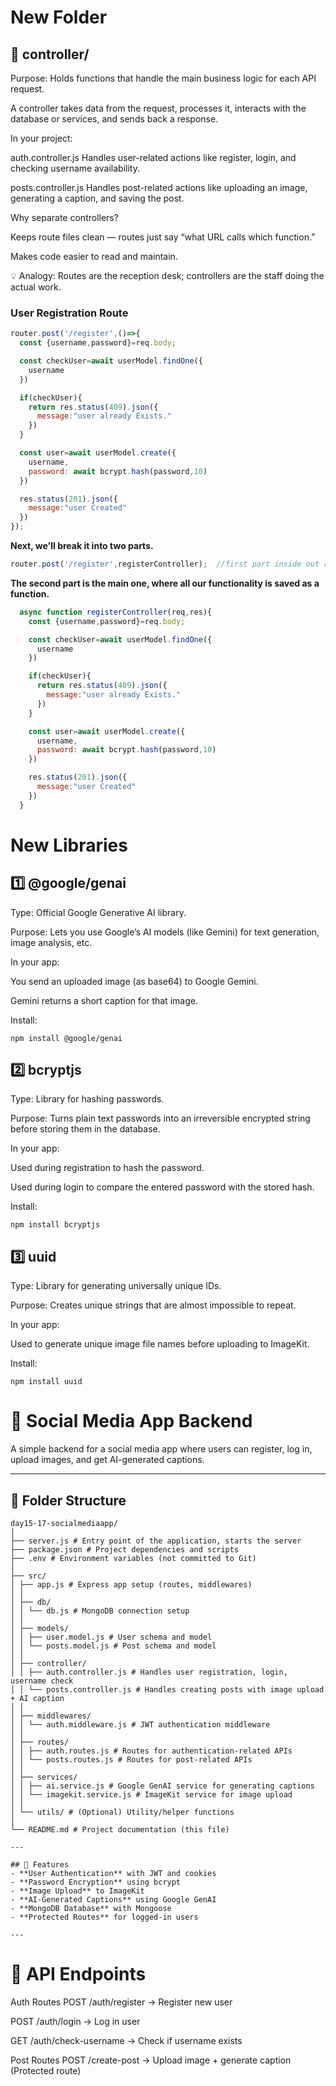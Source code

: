 # New Folder
## 📂 controller/
Purpose:
Holds functions that handle the main business logic for each API request.

A controller takes data from the request, processes it, interacts with the database or services, and sends back a response.

In your project:

auth.controller.js
Handles user-related actions like register, login, and checking username availability.

posts.controller.js
Handles post-related actions like uploading an image, generating a caption, and saving the post.

Why separate controllers?

Keeps route files clean — routes just say “what URL calls which function.”

Makes code easier to read and maintain.

💡 Analogy: Routes are the reception desk; controllers are the staff doing the actual work.
### User Registration Route
```js 
router.post('/register',()=>{
  const {username,password}=req.body;

  const checkUser=await userModel.findOne({
    username
  })

  if(checkUser){
    return res.status(409).json({
      message:"user already Exists."
    })
  }

  const user=await userModel.create({
    username,
    password: await bcrypt.hash(password,10)
  })

  res.status(201).json({
    message:"user Created"
  })
});

```

**Next, we'll break it into two parts.**
```js
router.post('/register',registerController);  //first part inside out route.js
```
**The second part is the main one, where all our functionality is saved as a function.**

```js
  async function registerController(req,res){
    const {username,password}=req.body;

    const checkUser=await userModel.findOne({
      username
    })

    if(checkUser){
      return res.status(409).json({
        message:"user already Exists."
      })
    }

    const user=await userModel.create({
      username,
      password: await bcrypt.hash(password,10)
    })

    res.status(201).json({
      message:"user Created"
    })
  }
```

# New Libraries
## 1️⃣ @google/genai
Type: Official Google Generative AI library.

Purpose: Lets you use Google’s AI models (like Gemini) for text generation, image analysis, etc.

In your app:

You send an uploaded image (as base64) to Google Gemini.

Gemini returns a short caption for that image.

Install:
```
npm install @google/genai
```
## 2️⃣ bcryptjs
Type: Library for hashing passwords.

Purpose: Turns plain text passwords into an irreversible encrypted string before storing them in the database.

In your app:

Used during registration to hash the password.

Used during login to compare the entered password with the stored hash.

Install:

```
npm install bcryptjs
```
## 3️⃣ uuid
Type: Library for generating universally unique IDs.

Purpose: Creates unique strings that are almost impossible to repeat.

In your app:

Used to generate unique image file names before uploading to ImageKit.

Install:
```
npm install uuid
```

# 📌 Social Media App Backend

A simple backend for a social media app where users can register, log in, upload images, and get AI-generated captions.

---

## 📂 Folder Structure
```
day15-17-socialmediaapp/
│
├── server.js # Entry point of the application, starts the server
├── package.json # Project dependencies and scripts
├── .env # Environment variables (not committed to Git)
│
├── src/
│ ├── app.js # Express app setup (routes, middlewares)
│ │
│ ├── db/
│ │ └── db.js # MongoDB connection setup
│ │
│ ├── models/
│ │ ├── user.model.js # User schema and model
│ │ └── posts.model.js # Post schema and model
│ │
│ ├── controller/
│ │ ├── auth.controller.js # Handles user registration, login, username check
│ │ └── posts.controller.js # Handles creating posts with image upload + AI caption
│ │
│ ├── middlewares/
│ │ └── auth.middleware.js # JWT authentication middleware
│ │
│ ├── routes/
│ │ ├── auth.routes.js # Routes for authentication-related APIs
│ │ └── posts.routes.js # Routes for post-related APIs
│ │
│ ├── services/
│ │ ├── ai.service.js # Google GenAI service for generating captions
│ │ └── imagekit.service.js # ImageKit service for image upload
│ │
│ └── utils/ # (Optional) Utility/helper functions
│
└── README.md # Project documentation (this file)
```

```
---

## 🚀 Features
- **User Authentication** with JWT and cookies
- **Password Encryption** using bcrypt
- **Image Upload** to ImageKit
- **AI-Generated Captions** using Google GenAI
- **MongoDB Database** with Mongoose
- **Protected Routes** for logged-in users

---
```
# 📌 API Endpoints
Auth Routes
POST /auth/register → Register new user

POST /auth/login → Log in user

GET /auth/check-username → Check if username exists

Post Routes
POST /create-post → Upload image + generate caption (Protected route)